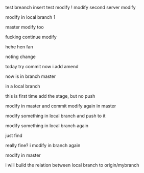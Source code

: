 test breanch
insert
test
modify ! 
modify second
server modify

modify in local branch 1

master modify too

fucking continue modify

hehe hen fan

noting change

today try commit now i add amend

now is in branch master

in a local branch

this is first time add the stage, but no push


modify in master and commit
modify again in master

modify something in local branch and push to it

modify something in local branch again

just find

really fine? i modify in branch again

modify in master

i will build the relation between local branch to origin/mybranch


